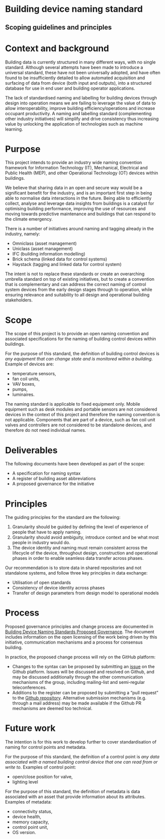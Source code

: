 
# Building device naming standard


## Scoping guidelines and principles


# Context and background

Building data is currently structured in many different ways, with no single standard. Although several attempts have been made to introduce a universal standard, these have not been universally adopted, and have often found to be insufficiently detailed to allow automated acquisition and surfacing of data from device (both input and outputs), into a structured database for use in end user and building operator applications.

The lack of standardised naming and labelling for building devices through design into operation means we are failing to leverage the value of data to allow interoperability, improve building efficiency/operations and increase occupant productivity. A naming and labelling standard (complementing other industry initiatives) will simplify and drive consistency thus increasing value by unlocking the application of technologies such as machine learning.  


# Purpose

This project intends to provide an industry wide naming convention framework for  Information Technology (IT), Mechanical, Electrical and Public Health (MEP), and other Operational Technology (OT) devices within buildings.

We believe that sharing data in an open and secure way would be a significant benefit for the industry, and is an important first step in being able to normalise data interactions in the future. Being able to efficiently collect, analyse and leverage data insights from buildings is a catalyst for optimising building performance, improving the use of resources and moving towards predictive maintenance and buildings that can respond to the climate emergency.

There is a number of initiatives around naming and tagging already in the industry, namely:



*   Omniclass (asset management)
*   Uniclass (asset management)
*   IFC (building information modelling)
*   Brick schema (linked data for control systems)
*   Haystack (tagging and linked data for control system)

The intent is not to replace these standards or create an overarching umbrella standard on top of existing initiatives, but to create a convention that is complementary and can address the correct naming of control system devices from the early design stages through to operation, while ensuring relevance and suitability to all design and operational building stakeholders.


# Scope

The scope of this project is to provide an open naming convention and associated specifications for the naming of building control devices within buildings.

For the purpose of this standard, the definition of building control devices is _any equipment that can change state and is monitored within a building_. Example of devices are:



*   temperature sensors,
*   fan coil units,
*   VAV boxes,
*   pumps,
*   luminaires.

The naming standard is applicable to fixed equipment only. Mobile equipment such as desk modules and portable sensors are not considered devices in the context of this project and therefore the naming convention is not applicable. Components that are part of a device, such as fan coil unit valves and controllers are not considered to be standalone devices, and therefore do not need individual names.


# Deliverables

The following documents have been developed as part of the scope:



*   A specification for naming syntax
*   A register of building asset abbreviations
*   A proposed governance for the initiative


# Principles

The guiding principles for the standard are the following:



1. Granularity should be guided by defining the level of experience of people that have to apply naming.
2. Granularity should avoid ambiguity, introduce context and be what most people in industry would do.
3. The device identity and naming must remain consistent across the lifecycle of the device, throughout design, construction and operational phases in order to enable seamless data transfer across phases.

Our recommendation is to store data in shared repositories and not standalone systems, and follow three key principles in data exchange:



*   Utilisation of open standards
*   Consistency of device identity across phases
*   Transfer of design parameters from design model to operational models


# Process

Proposed governance principles and change process are documented in [Building Device Naming Standards Proposed Governance](https://docs.google.com/document/d/141jJWvlckhQtMX-F310I1KpWGwD7rvurKyeMpwVq_-g/edit#). The document includes information on the open licensing of the work being driven by this initiative, communication mechanisms and a process for consensus building.

In practice, the proposed change process will rely on the GitHub platform:


*   Changes to the syntax can be proposed by submitting an [issue](https://github.com/theodi/BDNS/issues) on the Github platform. Issues will be discussed and resolved on Github, and may be discussed additionally through the other communication mechanisms of the group, including mailing-list and semi-regular teleconferences.
*   Additions to the register can be proposed by submitting a “pull request” to the [Github repository](https://github.com/theodi/BDNS). Alternative submission mechanisms (e.g. through a mail address) may be made available if the Github PR mechanisms are deemed too technical.


# Future work

The intention is for this work to develop further to cover standardisation of naming for control points and metadata.

For the purpose of this standard, the definition of a control point is _any data associated with a named building control device that one can read from or write to_. Examples of control point:



*   open/close position for valve,
*   lighting level

For the purpose of this standard, the definition of metadata is data associated with an asset that provide information about its attributes. Examples of metadata:



*   connectivity status,
*   device health,
*   memory capacity,
*   control point unit,
*   OS version.
